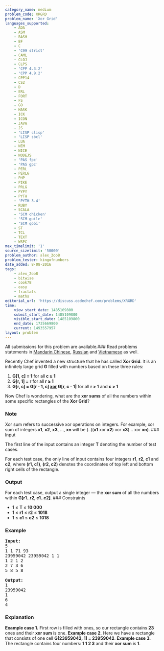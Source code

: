 ```yaml
---
category_name: medium
problem_code: XRGRD
problem_name: 'Xor Grid'
languages_supported:
    - ADA
    - ASM
    - BASH
    - BF
    - C
    - 'C99 strict'
    - CAML
    - CLOJ
    - CLPS
    - 'CPP 4.3.2'
    - 'CPP 4.9.2'
    - CPP14
    - CS2
    - D
    - ERL
    - FORT
    - FS
    - GO
    - HASK
    - ICK
    - ICON
    - JAVA
    - JS
    - 'LISP clisp'
    - 'LISP sbcl'
    - LUA
    - NEM
    - NICE
    - NODEJS
    - 'PAS fpc'
    - 'PAS gpc'
    - PERL
    - PERL6
    - PHP
    - PIKE
    - PRLG
    - PYPY
    - PYTH
    - 'PYTH 3.4'
    - RUBY
    - SCALA
    - 'SCM chicken'
    - 'SCM guile'
    - 'SCM qobi'
    - ST
    - TCL
    - TEXT
    - WSPC
max_timelimit: '1'
source_sizelimit: '50000'
problem_author: alex_2oo8
problem_tester: kingofnumbers
date_added: 8-08-2016
tags:
    - alex_2oo8
    - bitwise
    - cook78
    - easy
    - fractals
    - maths
editorial_url: 'https://discuss.codechef.com/problems/XRGRD'
time:
    view_start_date: 1485109800
    submit_start_date: 1485109800
    visible_start_date: 1485109800
    end_date: 1735669800
    current: 1493557957
layout: problem
---
```

All submissions for this problem are available.###  Read problems statements in [Mandarin Chinese](http://www.codechef.com/download/translated/COOK78/mandarin/XRGRD.pdf), [Russian](http://www.codechef.com/download/translated/COOK78/russian/XRGRD.pdf) and [Vietnamese](http://www.codechef.com/download/translated/COOK78/vietnamese/XRGRD.pdf) as well.

Recently Chef invented a new structure that he has called **Xor Grid**. It is an infinitely large grid **G** filled with numbers based on these three rules:

1. **G\[1, c\] = 1** for all **c ≥ 1**
2. **G\[r, 1\] = r** for all **r ≥ 1**
3. **G\[r, c\] = G\[r - 1, c\] [xor](http://en.wikipedia.org/wiki/Bitwise_operation#XOR) G\[r, c - 1\]** for all **r &gt; 1** and **c &gt; 1**

Now Chef is wondering, what are the **xor sums** of all the numbers within some specific rectangles of the **Xor Grid**?

### Note

 Xor sum refers to successive xor operations on integers. For example, xor sum of integers **x1**, **x2**, **x3**, ..., **xn** will be (..((**x1** xor **x2**) xor **x3**)... xor **xn**). ### Input

The first line of the input contains an integer **T** denoting the number of test cases.

For each test case, the only line of input contains four integers **r1**, **r2**, **c1** and **c2**, where **(r1, c1)**, **(r2, c2)** denotes the coordinates of top left and bottom right cells of the rectangle.

### Output

For each test case, output a single integer ― the **xor sum** of all the numbers within **G\[r1..r2, c1..c2\]**. ### Constraints

- **1** ≤ **T** ≤ **10 000**
- **1** ≤ **r1** ≤ **r2** ≤ **1018**
- **1** ≤ **c1** ≤ **c2** ≤ **1018**

### Example

<pre><b>Input:</b>
5
1 1 71 93
23959042 23959042 1 1
1 2 1 2
2 7 3 6
5 8 5 8

<b>Output:</b>
1
23959042
1
6
4
</pre>
### Explanation

**Example case 1.** First row is filled with ones, so our rectangle contains **23** ones and their **xor sum** is one. **Example case 2.** Here we have a rectangle that consists of one cell **G\[23959042, 1\] = 23959042**. **Example case 3.** The rectangle contains four numbers: **1 1 2 3** and their **xor sum** is **1**.
